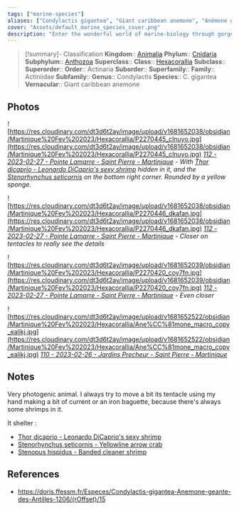 ```yaml
---
tags: ["marine-species"]
aliases: ["Condylactis gigantea", "Giant caribbean anemone", "Anémone géante des Antilles"]
cover: "Assets/default_marine_species_cover.png"
description: "Enter the wonderful world of marine-biology through gorgeous underwater pictures of marine animals. Actinaria is the order of commonly named sea anemone. You know, the animal that shelter the clown fish!"
---
```

> [!summary]- Classification
**Kingdom**:: [Animalia](Animalia.md)
**Phylum**:: [Cnidaria](Cnidaria.md)
**Subphylum**:: [Anthozoa](Anthozoa.md)
**Superclass**::
**Class**:: [Hexacorallia](Hexacorallia.md)
**Subclass**::
**Superorder**::
**Order**:: Actinaria
**Suborder**::
**Superfamily**::
**Family**:: Actiniidae
**Subfamily**::
**Genus**:: Condylactis
**Species**:: C. gigantea
**Vernacular**:: Giant caribbean anemone

## Photos
![https://res.cloudinary.com/dt3d6t2ay/image/upload/v1681652038/obsidian/Martinique%20Fev%202023/Hexacorallia/P2270445_clnuyo.jpg](https://res.cloudinary.com/dt3d6t2ay/image/upload/v1681652038/obsidian/Martinique%20Fev%202023/Hexacorallia/P2270445_clnuyo.jpg)
*[112 - 2023-02-27 - Pointe Lamarre - Saint Pierre - Martinique](112%20-%202023-02-27%20-%20Pointe%20Lamarre%20-%20Saint%20Pierre%20-%20Martinique.md) - With [Thor dicaprio - Leonardo DiCaprio's sexy shrimp](Thor%20dicaprio%20-%20Leonardo%20DiCaprio's%20sexy%20shrimp.md) hidden in it, and the [Stenorhynchus seticornis](Stenorhynchus%20seticornis%20-%20Yellowline%20arrow%20crab.md) on the bottom right corner. Rounded by a yellow sponge.*

![https://res.cloudinary.com/dt3d6t2ay/image/upload/v1681652038/obsidian/Martinique%20Fev%202023/Hexacorallia/P2270446_dkafan.jpg](https://res.cloudinary.com/dt3d6t2ay/image/upload/v1681652038/obsidian/Martinique%20Fev%202023/Hexacorallia/P2270446_dkafan.jpg)
*[112 - 2023-02-27 - Pointe Lamarre - Saint Pierre - Martinique](112%20-%202023-02-27%20-%20Pointe%20Lamarre%20-%20Saint%20Pierre%20-%20Martinique.md) - Closer on tentacles to really see the details*

![https://res.cloudinary.com/dt3d6t2ay/image/upload/v1681652039/obsidian/Martinique%20Fev%202023/Hexacorallia/P2270420_coy7fn.jpg](https://res.cloudinary.com/dt3d6t2ay/image/upload/v1681652039/obsidian/Martinique%20Fev%202023/Hexacorallia/P2270420_coy7fn.jpg)
*[112 - 2023-02-27 - Pointe Lamarre - Saint Pierre - Martinique](112%20-%202023-02-27%20-%20Pointe%20Lamarre%20-%20Saint%20Pierre%20-%20Martinique.md) - Even closer*

![https://res.cloudinary.com/dt3d6t2ay/image/upload/v1681652522/obsidian/Martinique%20Fev%202023/Hexacorallia/Ane%CC%81mone_macro_copy_ealikj.jpg](https://res.cloudinary.com/dt3d6t2ay/image/upload/v1681652522/obsidian/Martinique%20Fev%202023/Hexacorallia/Ane%CC%81mone_macro_copy_ealikj.jpg)
*[110 - 2023-02-26 - Jardins Precheur - Saint Pierre - Martinique](110%20-%202023-02-26%20-%20Jardins%20Precheur%20-%20Saint%20Pierre%20-%20Martinique.md)*

## Notes
Very photogenic animal. I always try to move a bit its tentacle using my hand making a bit of current or an iron baguette, because there's always some shrimps in it. 

It shelter :
- [Thor dicaprio - Leonardo DiCaprio's sexy shrimp](Thor%20dicaprio%20-%20Leonardo%20DiCaprio's%20sexy%20shrimp.md)
- [Stenorhynchus seticornis - Yellowline arrow crab](Stenorhynchus%20seticornis%20-%20Yellowline%20arrow%20crab.md)
- [Stenopus hispidus - Banded cleaner shrimp](Stenopus%20hispidus%20-%20Banded%20cleaner%20shrimp.md)


## References
- https://doris.ffessm.fr/Especes/Condylactis-gigantea-Anemone-geante-des-Antilles-1206/(rOffset)/15